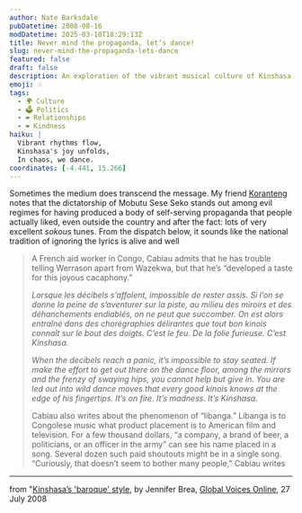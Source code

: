 ```yaml
---
author: Nate Barksdale
pubDatetime: 2008-08-16
modDatetime: 2025-03-10T18:29:13Z
title: Never mind the propaganda, let’s dance!
slug: never-mind-the-propaganda-lets-dance
featured: false
draft: false
description: An exploration of the vibrant musical culture of Kinshasa and the phenomenon of libanga in Congolese music.
emoji: 🎶
tags:
  - 🌍 Culture
  - 🗳️ Politics
  - ❤️ Relationships
  - ❤️ Kindness
haiku: |
  Vibrant rhythms flow,  
  Kinshasa's joy unfolds,  
  In chaos, we dance.
coordinates: [-4.441, 15.266]
---
```


Sometimes the medium does transcend the message. My friend [Koranteng](http://koranteng.blogspot.com/2005/04/strange-bedfellows-and-journalistic.html) notes that the dictatorship of Mobutu Sese Seko stands out among evil regimes for having produced a body of self-serving propaganda that people actually liked, even outside the country and after the fact: lots of very excellent _sokous_ tunes. From the dispatch below, it sounds like the national tradition of ignoring the lyrics is alive and well

> A French aid worker in Congo, Cabiau admits that he has trouble telling Werrason apart from Wazekwa, but that he’s “developed a taste for this joyous cacaphony.”
>
> _Lorsque les décibels s’affolent, impossible de rester assis. Si l’on se donne la peine de s’aventurer sur la piste, au milieu des miroirs et des déhanchements endiablés, on ne peut que succomber. On est alors entraîné dans des chorégraphies délirantes que tout bon kinois connaît sur le bout des doigts. C’est le feu. De la folie furieuse. C’est Kinshasa._
>
> _When the decibels reach a panic, it’s impossible to stay seated. If make the effort to get out there on the dance floor, among the mirrors and the frenzy of swaying hips, you cannot help but give in. You are led out into wild dance moves that every good kinois knows at the edge of his fingertips. It’s on fire. It’s madness. It’s Kinshasa._
>
> Cabiau also writes about the phenomenon of “libanga.” Libanga is to Congolese music what product placement is to American film and television. For a few thousand dollars, “a company, a brand of beer, a politicians, or an officer in the army” can see his name placed in a song. Several dozen such paid shoutouts might be in a single song. “Curiously, that doesn’t seem to bother many people,” Cabiau writes

---

from "[Kinshasa’s 'baroque' style](http://globalvoicesonline.org/2008/07/27/kinshasas-baroque-style/), by Jennifer Brea, [Global Voices Online](http://globalvoicesonline.org/), 27 July 2008
